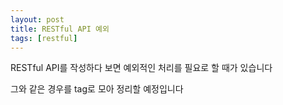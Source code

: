 ```yaml
---
layout: post
title: RESTful API 예외
tags: [restful]
---
```


RESTful API를 작성하다 보면 예외적인 처리를 필요로 할 때가 있습니다

그와 같은 경우를 tag로 모아 정리할 예정입니다
